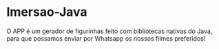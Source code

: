 # Imersao-Java
O APP é um gerador de figurinhas feito com bibliotecas nativas do Java, para que possamos enviar por Whatsapp os nossos filmes preferidos!
